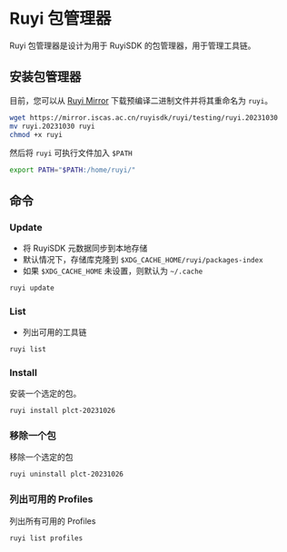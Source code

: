 # Ruyi 包管理器

Ruyi 包管理器是设计为用于 RuyiSDK 的包管理器，用于管理工具链。

## 安装包管理器

目前，您可以从 [Ruyi Mirror](https://mirror.iscas.ac.cn/ruyisdk/ruyi/testing/) 下载预编译二进制文件并将其重命名为 `ruyi`。

```bash
wget https://mirror.iscas.ac.cn/ruyisdk/ruyi/testing/ruyi.20231030
mv ruyi.20231030 ruyi
chmod +x ruyi
```

然后将 `ruyi` 可执行文件加入 `$PATH`

```bash
export PATH="$PATH:/home/ruyi/"
```

## 命令

### Update

- 将 RuyiSDK 元数据同步到本地存储
- 默认情况下，存储库克隆到 `$XDG_CACHE_HOME/ruyi/packages-index`
- 如果 `$XDG_CACHE_HOME` 未设置，则默认为 `~/.cache`

```bash
ruyi update
```

### List

- 列出可用的工具链

```bash
ruyi list
```

### Install

安装一个选定的包。

```bash
ruyi install plct-20231026
```

### 移除一个包

移除一个选定的包

```bash
ruyi uninstall plct-20231026
```

### 列出可用的 Profiles

列出所有可用的 Profiles

```bash
ruyi list profiles
```
